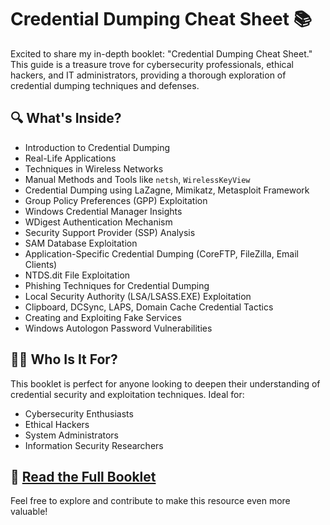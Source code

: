 # Credential Dumping Cheat Sheet 📚

Excited to share my in-depth booklet: "Credential Dumping Cheat Sheet." This guide is a treasure trove for cybersecurity professionals, ethical hackers, and IT administrators, providing a thorough exploration of credential dumping techniques and defenses.

## 🔍 What's Inside?

- Introduction to Credential Dumping
- Real-Life Applications
- Techniques in Wireless Networks
- Manual Methods and Tools like `netsh`, `WirelessKeyView`
- Credential Dumping using LaZagne, Mimikatz, Metasploit Framework
- Group Policy Preferences (GPP) Exploitation
- Windows Credential Manager Insights
- WDigest Authentication Mechanism
- Security Support Provider (SSP) Analysis
- SAM Database Exploitation
- Application-Specific Credential Dumping (CoreFTP, FileZilla, Email Clients)
- NTDS.dit File Exploitation
- Phishing Techniques for Credential Dumping
- Local Security Authority (LSA/LSASS.EXE) Exploitation
- Clipboard, DCSync, LAPS, Domain Cache Credential Tactics
- Creating and Exploiting Fake Services
- Windows Autologon Password Vulnerabilities

## 👨‍💻 Who Is It For?

This booklet is perfect for anyone looking to deepen their understanding of credential security and exploitation techniques. Ideal for:

- Cybersecurity Enthusiasts
- Ethical Hackers
- System Administrators
- Information Security Researchers

## 📖 [Read the Full Booklet](https://github.com/manikanta-suru/Credential-Dumping-Cheat-Sheet/blob/main/Credential%20Dumping%20Cheat%20Sheet.pdf)

Feel free to explore and contribute to make this resource even more valuable!

